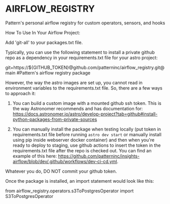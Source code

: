 # AIRFLOW_REGISTRY
Pattern's personal airflow registry for custom operators, sensors, and hooks


How To Use In Your Airflow Project:

Add 'git-all' to your packages.txt file.

Typically, you can use the following statement to install a private github repo as a dependency in your requirements.txt file for your astro project:

git+https://${GITHUB_TOKEN}@github.com/patterninc/airflow_registry.git@main #Pattern's airflow registry package

However, the way the astro images are set up, you cannot read in environment variables to the requirements.txt file. So, there are a few ways to approach it:

1. You can build a custom image with a mounted github ssh token. This is the way Astronomer recommends and has documentation for: https://docs.astronomer.io/astro/develop-project?tab=github#install-python-packages-from-private-sources

2. You can manually install the package when testing locally (put token in requirements.txt file before running `astro dev start` or manually install using pip inside webserver docker container) and then when you're ready to deploy to staging, use github actions to insert the token in the requirements.txt file after the repo is checked out. You can find an example of this here: https://github.com/patterninc/insights-airflow/blob/dev/.github/workflows/dev-ci-cd.yml. 

Whatever you do, DO NOT commit your github token. 


Once the package is installed, an import statement would look like this:

from airflow_registry.operators.s3ToPostgresOperator import S3ToPostgresOperator

